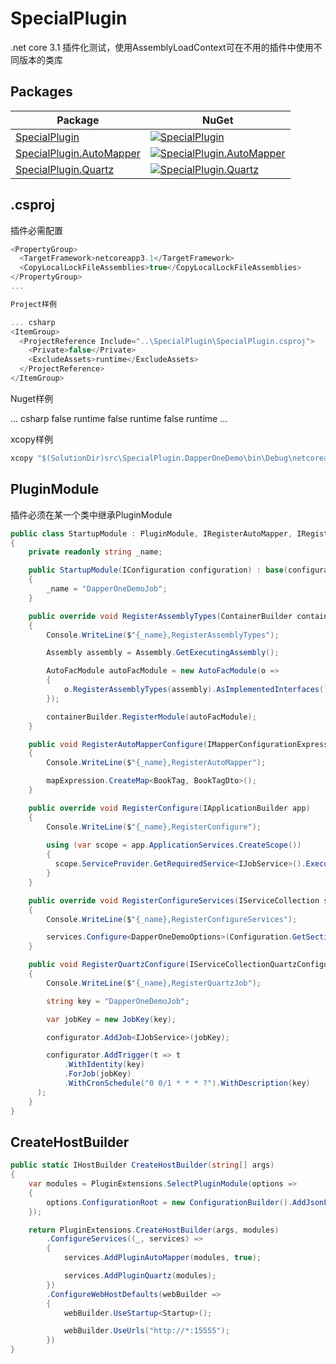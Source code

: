 # SpecialPlugin

.net core 3.1 插件化测试，使用AssemblyLoadContext可在不用的插件中使用不同版本的类库

Packages
--------

| Package | NuGet |
| ------- | ------------ |
| [SpecialPlugin](https://www.nuget.org/packages/SpecialPlugin/) | [![SpecialPlugin](https://img.shields.io/nuget/v/SpecialPlugin.svg)](https://www.nuget.org/packages/SpecialPlugin/) |
| [SpecialPlugin.AutoMapper](https://www.nuget.org/packages/SpecialPlugin.AutoMapper/) | [![SpecialPlugin.AutoMapper](https://img.shields.io/nuget/v/SpecialPlugin.AutoMapper.svg)](https://www.nuget.org/packages/SpecialPlugin.AutoMapper/) |
| [SpecialPlugin.Quartz](https://www.nuget.org/packages/SpecialPlugin.Quartz/) | [![SpecialPlugin.Quartz](https://img.shields.io/nuget/v/SpecialPlugin.Quartz.svg)](https://www.nuget.org/packages/SpecialPlugin.Quartz/) |

## .csproj

插件必需配置

``` csharp
<PropertyGroup>
  <TargetFramework>netcoreapp3.1</TargetFramework>
  <CopyLocalLockFileAssemblies>true</CopyLocalLockFileAssemblies>
</PropertyGroup>
...

Project样例

... csharp
<ItemGroup>
  <ProjectReference Include="..\SpecialPlugin\SpecialPlugin.csproj">
    <Private>false</Private>
    <ExcludeAssets>runtime</ExcludeAssets>
  </ProjectReference>
</ItemGroup>
```

Nuget样例

... csharp
<ItemGroup>
		<PackageReference Include="SpecialPlugin" Version="0.0.1">
			<Private>false</Private>
			<ExcludeAssets>runtime</ExcludeAssets>
		</PackageReference>
		<PackageReference Include="SpecialPlugin.AutoMapper" Version="0.0.1">
			<Private>false</Private>
			<ExcludeAssets>runtime</ExcludeAssets>
		</PackageReference>
		<PackageReference Include="SpecialPlugin.Quartz" Version="0.0.1">
			<Private>false</Private>
			<ExcludeAssets>runtime</ExcludeAssets>
		</PackageReference>
</ItemGroup>
...

xcopy样例

``` csharp
xcopy "$(SolutionDir)src\SpecialPlugin.DapperOneDemo\bin\Debug\netcoreapp3.1" "$(SolutionDir)src\SpecialPlugin.Hosting\bin\Debug\netcoreapp3.1\UnitPackages\SpecialPlugin.DapperOneDemo" /S /Y /C /E
```


## PluginModule

插件必须在某一个类中继承PluginModule

``` csharp
public class StartupModule : PluginModule, IRegisterAutoMapper, IRegisterQuartz
{
    private readonly string _name;

    public StartupModule(IConfiguration configuration) : base(configuration)
    {
        _name = "DapperOneDemoJob";
    }

    public override void RegisterAssemblyTypes(ContainerBuilder containerBuilder)
    {
        Console.WriteLine($"{_name},RegisterAssemblyTypes");

        Assembly assembly = Assembly.GetExecutingAssembly();

        AutoFacModule autoFacModule = new AutoFacModule(o =>
        {
            o.RegisterAssemblyTypes(assembly).AsImplementedInterfaces().InstancePerLifetimeScope();
        });

        containerBuilder.RegisterModule(autoFacModule);
    }

    public void RegisterAutoMapperConfigure(IMapperConfigurationExpression mapExpression)
    {
        Console.WriteLine($"{_name},RegisterAutoMapper");

        mapExpression.CreateMap<BookTag, BookTagDto>();
    }

    public override void RegisterConfigure(IApplicationBuilder app)
    {
        Console.WriteLine($"{_name},RegisterConfigure");
      
        using (var scope = app.ApplicationServices.CreateScope())
        {
          scope.ServiceProvider.GetRequiredService<IJobService>().Execute(null).GetAwaiter().GetResult();
        }
    }

    public override void RegisterConfigureServices(IServiceCollection services)
    {
        Console.WriteLine($"{_name},RegisterConfigureServices");

        services.Configure<DapperOneDemoOptions>(Configuration.GetSection("DapperOneDemoOptions"));
    }

    public void RegisterQuartzConfigure(IServiceCollectionQuartzConfigurator configurator)
    {
        Console.WriteLine($"{_name},RegisterQuartzJob");

        string key = "DapperOneDemoJob";

        var jobKey = new JobKey(key);

        configurator.AddJob<IJobService>(jobKey);

        configurator.AddTrigger(t => t
            .WithIdentity(key)
            .ForJob(jobKey)
            .WithCronSchedule("0 0/1 * * * ?").WithDescription(key)
      );
    }
}
```

## CreateHostBuilder

``` csharp
public static IHostBuilder CreateHostBuilder(string[] args)
{
    var modules = PluginExtensions.SelectPluginModule(options =>
    {
        options.ConfigurationRoot = new ConfigurationBuilder().AddJsonFile("appsettings.json", optional: true).Build();
    });

    return PluginExtensions.CreateHostBuilder(args, modules)
        .ConfigureServices((_, services) =>
        {
            services.AddPluginAutoMapper(modules, true);

            services.AddPluginQuartz(modules);
        })
        .ConfigureWebHostDefaults(webBuilder =>
        {
            webBuilder.UseStartup<Startup>();

            webBuilder.UseUrls("http://*:15555");
        })
}
```

